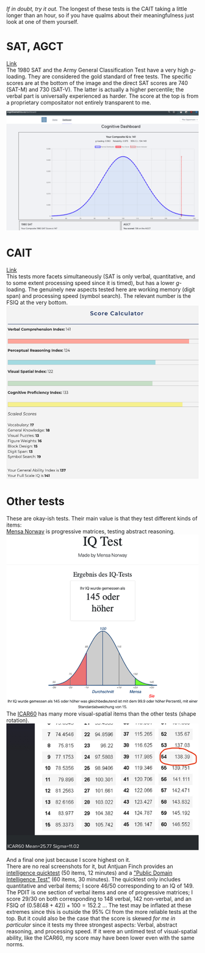 *If in doubt, try it out.* The longest of these tests is the CAIT taking a little longer than an hour, so if you have qualms about their meaningfulness just look at one of them yourself.  

# SAT, AGCT
[Link](https://cognitivemetrics.co/)  
The 1980 SAT and the Army General Classification Test have a very high *g*-loading. They are considered the gold standard of free tests. The specific scores are at the bottom of the image and the direct SAT scores are 740 (SAT-M) and 730 (SAT-V). The latter is actually a higher percentile; the verbal part is universally experienced as harder. The score at the top is from a proprietary compositator not entirely transparent to me.  

![SAT and AGCT](SAT-AGCT.png)

# CAIT
[Link](https://cognitivemetrics.co/)  
This tests more facets simultaneously (SAT is only verbal, quantitative, and to some extent processing speed since it is timed), but has a lower *g*-loading. The genuinely new aspects tested here are working memory (digit span) and processing speed (symbol search). The relevant number is the FSIQ at the very bottom.
![CAIT](CAIT.jpeg)

# Other tests
These are okay-ish tests. Their main value is that they test different kinds of items:  
[Mensa Norway](https://test.mensa.no/Home/Test/de-DE) is progressive matrices, testing abstract reasoning.  
![Mensa Norway](Mensa-Norway.jpeg)  
The [ICAR60](https://planning.e-psychometrics.com/test/icar60) has many more visual-spatial items than the other tests (shape rotation).  
![ICAR60](ICAR60.jpeg)  

And a final one just because I score highest on it.  
There are no real screenshots for it, but Antjuan Finch provides an [intelligence quicktest](http://antjuanfinch.com/sgiq) (50 items, 12 minutes) and a ["Public Domain Intelligence Test"](http://antjuanfinch.com/pdit) (60 items, 30 minutes). The quicktest only includes quantitative and verbal items; I score 46/50 corresponding to an IQ of 149. The PDIT is one section of verbal items and one of progressive matrices; I score 29/30 on both corresponding to 148 verbal, 142 non-verbal, and an FSIQ of $(0.58(48+42))+100 = 152.2$ ... The test may be inflated at these extremes since this is outside the 95% CI from the more reliable tests at the top. But it could also be the case that the score is skewed *for me in particular* since it tests my three strongest aspects: Verbal, abstract reasoning, and processing speed. If it were an untimed test of visual-spatial ability, like the ICAR60, my score may have been lower even with the same norms.
